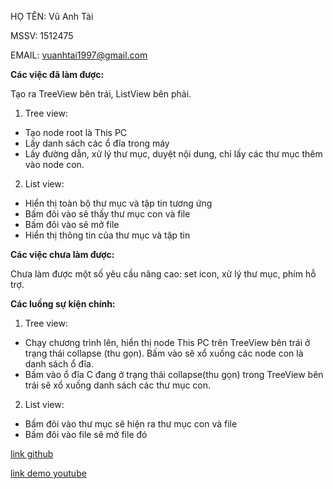﻿HỌ TÊN: Vũ Anh Tài

MSSV: 1512475

EMAIL: vuanhtai1997@gmail.com

**Các việc đã làm được:**

Tạo ra TreeView bên trái, ListView bên phải. 
1. Tree view:
- Tạo node root là This PC
- Lấy danh sách các ổ đĩa trong máy
- Lấy đường dẫn, xử lý thư mục, duyệt nội dung, chỉ lấy các thư mục thêm vào node con.
2. List view:
- Hiển thị toàn bộ thư mục và tập tin tương ứng
- Bấm đôi vào sẽ thấy thư mục con và file
- Bấm đôi vào sẽ mở file
- Hiển thị thông tin của thư mục và tập tin

**Các việc chưa làm được:**

 Chưa làm được một số yêu cầu nâng cao: set icon, xử lý thư mục, phím hỗ trợ.
 
**Các luồng sự kiện chính:**

1. Tree view:
- Chạy chương trình lên, hiển thị node This PC trên TreeView bên trái ở trạng thái collapse (thu gọn). Bấm vào sẽ xổ xuống các node con là danh sách ổ đĩa.
- Bấm vào ổ đĩa C đang ở trạng thái collapse(thu gọn) trong TreeView bên trái sẽ xổ xuống danh sách các thư mục con.
2. List view:
- Bấm đôi vào thư mục sẽ hiện ra thư mục con và file
- Bấm đôi vào file sẽ mở file đó

[link github](https://github.com/VuAnhTai/1512475_Explorer.git)

[link demo youtube](https://www.youtube.com/watch?v=BqsU3f6_Sd8&t=9s)

